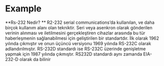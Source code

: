 # Example
**Rs-232 Nedir? **
R2-232 serial communications’da kullanılan, ve daha birçok kullanım alanı olan tekniktir. Seri veya asenkron olarak gönderilen verinin alınması ve iletilmesini gerçekleştiren cihazlar arasında bu tür haberleşmenin sağlanabilmesi için geliştirilen bir standartdır. İlk olarak 1962 yılında çıkmıştır ve onun üçüncü versiyonu 1969 yılında RS-232C olarak adlandırılmıştır. RS-232D standardı ise RS-232C üzerinde genişletme yapmak için 1987 yılında çıkmıştır. RS232D standardı aynı zamanda EIA-232-D olarak da bilinir
